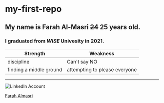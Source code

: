 # my-first-repo

 ## My name is **Farah** **Al-Masri**  ~~24~~ 25 years old. 
 ### I graduated from *WISE* Univesity in 2021.
 
| Strength | Weakness |
|-----|-----|
|discipline|Can't say NO|
|finding a middle ground|attempting to please everyone|

___
![LinkedIn Account](https://www.iconfinder.com/icons/834713/linkedin_icon/png/64)


[Farah Almasri](https://www.linkedin.com/in/farah-almasri/) 
